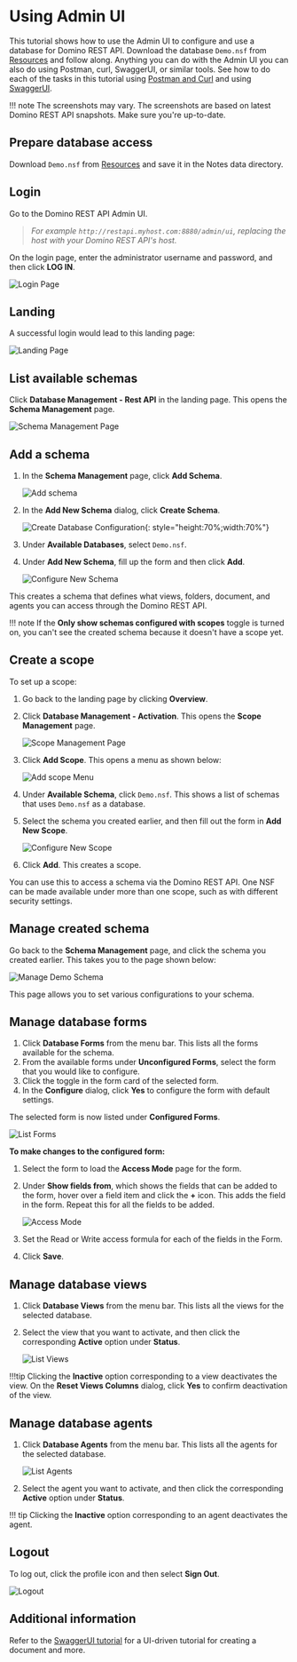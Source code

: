 # Using Admin UI

This tutorial shows how to use the Admin UI to configure and use a database for Domino REST API. Download the database `Demo.nsf` from [Resources](../references/downloads.md) and follow along. Anything you can do with the Admin UI you can also do using Postman, curl, SwaggerUI, or similar tools. See how to do each of the tasks in this tutorial using [Postman and Curl](./postmancurl.md) and using [SwaggerUI](./swagger.md).

<!-- prettier-ignore -->
!!! note
    The screenshots may vary. The screenshots are based on latest Domino REST API snapshots. Make sure you're up-to-date.

## Prepare database access

Download `Demo.nsf` from [Resources](../references/downloads.md) and save it in the Notes data directory.

## Login

Go to the Domino REST API Admin UI.<br>

> _For example `http://restapi.myhost.com:8880/admin/ui`, replacing the host with your Domino REST API's host._

On the login page, enter the administrator username and password, and then click **LOG IN**.

![Login Page](../assets/images/AdminLogin.png)

## Landing

A successful login would lead to this landing page:

![Landing Page](../assets/images/AdminLanding.png)

## List available schemas

Click **Database Management - Rest API** in the landing page. This opens the **Schema Management** page.

![Schema Management Page](../assets/images/AllSchemas.png)

## Add a schema

1. In the **Schema Management** page, click **Add Schema**. 

      ![Add schema](../assets/images/addSchema.png)
      <!--![Add Schema Menu](../assets/images/AddNewSchema.png)-->

2. In the **Add New Schema** dialog, click **Create Schema**.

      ![Create Database Configuration](../assets/images/createSchema.png){: style="height:70%;width:70%"}

2. Under **Available Databases**, select `Demo.nsf`.
3. Under **Add New Schema**, fill up the form and then click **Add**.

      ![Configure New Schema](../assets/images/ConfigureNewSchema.png)

This creates a schema that defines what views, folders, document, and agents you can access through the Domino REST API.

<!-- prettier-ignore -->
!!! note
    If the **Only show schemas configured with scopes** toggle is turned on, you can't see the created schema because it doesn't have a scope yet.

## Create a scope

To set up a scope:

1. Go back to the landing page by clicking **Overview**.
2. Click **Database Management - Activation**. This opens the **Scope Management** page.

      ![Scope Management Page](../assets/images/ScopeManagement.png)

3. Click **Add Scope**. This opens a menu as shown below:

      ![Add scope Menu](../assets/images/AddNewScope.png)

4. Under **Available Schema**, click `Demo.nsf`. This shows a list of schemas that uses `Demo.nsf` as a database.
5. Select the schema you created earlier, and then fill out the form in **Add New Scope**.

      ![Configure New Scope](../assets/images/ConfigureNewScope.png)

6. Click **Add**. This creates a scope.

You can use this to access a schema via the Domino REST API. One NSF can be made available under more than one scope, such as with different security settings.

## Manage created schema

Go back to the **Schema Management** page, and click the schema you created earlier. This takes you to the page shown below:

![Manage Demo Schema](../assets/images/ManageDemoSchema.png)

This page allows you to set various configurations to your schema.

## Manage database forms

1. Click **Database Forms** from the menu bar. This lists all the forms available for the schema.
1. From the available forms under **Unconfigured Forms**, select the form that you would like to configure. 
2. Click the toggle in the form card of the selected form.
3. In the **Configure** dialog, click **Yes** to configure the form with default settings.

The selected form is now listed under **Configured Forms**.

![List Forms](../assets/images/ListOfForms2.png)

**To make changes to the configured form:**

1. Select the form to load the **Access Mode** page for the form.
2. Under **Show fields from**, which shows the fields that can be added to the form, hover over a field item and click the **+** icon. This adds the field in the form. Repeat this for all the fields to be added.

      ![Access Mode](../assets/images/AccessMode1.png)

3. Set the Read or Write access formula for each of the fields in the Form.
4. Click **Save**.

## Manage database views

1. Click **Database Views** from the menu bar. This lists all the views for the selected database.
2. Select the view that you want to activate, and then click the corresponding **Active** option under **Status**.

      ![List Views](../assets/images/ListOfViews1.png)

<!-- prettier-ignore -->
!!!tip
     Clicking the **Inactive** option corresponding to a view deactivates the view. On the **Reset Views Columns** dialog, click **Yes** to confirm deactivation of the view.

## Manage database agents

1. Click **Database Agents** from the menu bar. This lists all the agents for the selected database.

      ![List Agents](../assets/images/ListOfAgents.png)

2. Select the agent you want to activate, and then click the corresponding **Active** option under **Status**.

<!-- prettier-ignore -->
!!! tip
    Clicking the **Inactive** option corresponding to an agent deactivates the agent.

## Logout

To log out, click the profile icon and then select **Sign Out**.

![Logout](../assets/images/AdminUILogout.png)

## Additional information

Refer to the [SwaggerUI tutorial](./swagger.md) for a UI-driven tutorial for creating a document and more.
